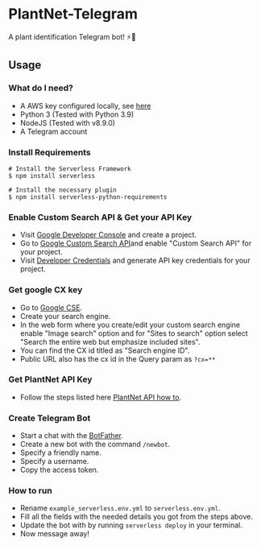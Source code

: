 # PlantNet-Telegram
A plant identification Telegram bot! ⚡🤖



## Usage

### What do I need?
- A AWS key configured locally, see [here](https://serverless.com/framework/docs/providers/aws/guide/credentials/)
- Python 3 (Tested with Python 3.9)
- NodeJS (Tested with v8.9.0)
- A Telegram account

### Install Requirements
```
# Install the Serverless Framework
$ npm install serverless

# Install the necessary plugin
$ npm install serverless-python-requirements
```

### Enable Custom Search API & Get your API Key
- Visit [Google Developer Console](https://console.developers.google.com) and create a project.
- Go to [Google Custom Search API](https://console.cloud.google.com/marketplace/product/google/customsearch.googleapis.com?pli=1)and enable "Custom Search API" for your project.
- Visit [Developer Credentials](https://console.developers.google.com/apis/credentials) and generate API key credentials for your project.

### Get google CX key
- Go to [Google CSE](https://cse.google.com/all).
- Create your search engine.
- In the web form where you create/edit your custom search engine enable "Image search" option and for "Sites to search" option select "Search the entire web but emphasize included sites".
- You can find the CX id titled as "Search engine ID".
- Public URL also has the cx id in the Query param as `?cx=**`

### Get PlantNet API Key
- Follow the steps listed here [PlantNet API how to](https://my.plantnet.org/usage).

### Create Telegram Bot
- Start a chat with the [BotFather](https://telegram.me/botfather).
- Create a new bot with the command ```/newbot```.
- Specify a friendly name.
- Specify a username.
- Copy the access token.

### How to run
- Rename ```example_serverless.env.yml``` to ```serverless.env.yml```.
- Fill all the fields with the needed details you got from the steps above.
- Update the bot with by running `serverless deploy` in your terminal.
- Now message away!
